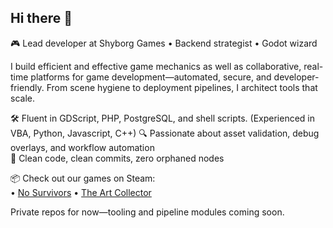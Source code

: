 ## Hi there 👋

🎮 Lead developer at Shyborg Games • Backend strategist • Godot wizard

I build efficient and effective game mechanics as well as collaborative, real-time platforms for game development—automated, secure, and developer-friendly. From scene hygiene to deployment pipelines, I architect tools that scale.

🛠️ Fluent in GDScript, PHP, PostgreSQL, and shell scripts. (Experienced in VBA, Python, Javascript, C++)
🔍 Passionate about asset validation, debug overlays, and workflow automation  
🚀 Clean code, clean commits, zero orphaned nodes

📦 Check out our games on Steam:  
• [No Survivors]([https://store.steampowered.com/app/YOUR_GAME_ONE_ID](https://store.steampowered.com/app/3500350/No_Survivors/))  
• [The Art Collector]([https://store.steampowered.com/app/YOUR_GAME_TWO_ID](https://store.steampowered.com/app/2986690/The_Art_Collector/?curator_clanid=45012716))

Private repos for now—tooling and pipeline modules coming soon.

<!--
**JessesDevlog/JessesDevlog** is a ✨ _special_ ✨ repository because its `README.md` (this file) appears on your GitHub profile.

Here are some ideas to get you started:

- 🔭 I’m currently working on ...
- 🌱 I’m currently learning ...
- 👯 I’m looking to collaborate on ...
- 🤔 I’m looking for help with ...
- 💬 Ask me about ...
- 📫 How to reach me: ...
- 😄 Pronouns: ...
- ⚡ Fun fact: ...
-->
